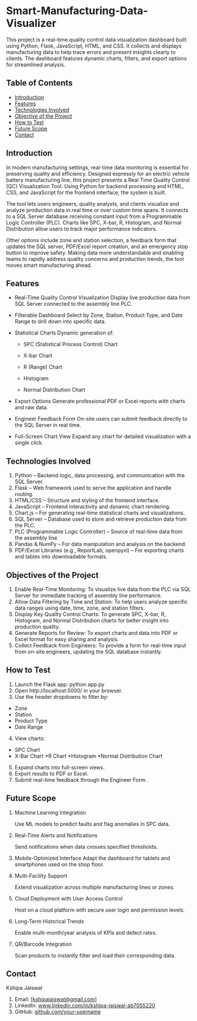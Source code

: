 # Smart-Manufacturing-Data-Visualizer
This project is a real-time quality control data visualization dashboard built using Python, Flask, JavaScript, HTML, and CSS. It collects and displays manufacturing data to help trace errors and present insights clearly to clients. The dashboard features dynamic charts, filters, and export options for streamlined analysis.

## Table of Contents
- [Introduction](#introduction)
- [Features](#features)
- [Technologies Involved](technologies-involved)
- [Objective of the Project](#objective-of-the-project)
- [How to Test](#how-to-test)
- [Future Scope](#future-scope)
- [Contact](#contact)

## Introduction
In modern manufacturing settings, real-time data monitoring is essential for preserving quality and efficiency. Designed expressly for an electric vehicle battery manufacturing line, this project presents a Real Time Quality Control (QC) Visualization Tool. Using Python for backend processing and HTML, CSS, and JavaScript for the frontend interface, the system is built. 

The tool lets users engineers, quality analysts, and clients visualize and analyze production data in real time or over custom time spans. It connects to a SQL Server database receiving constant input from a Programmable Logic Controller (PLC). Charts like SPC, X-bar, R, Histogram, and Normal Distribution allow users to track major performance indicators. 

Other options include zone and station selection, a feedback form that updates the SQL server, PDF/Excel report creation, and an emergency stop button to improve safety. Making data more understandable and enabling teams to rapidly address quality concerns and production trends, the tool moves smart manufacturing ahead.

## Features
* Real-Time Quality Control Visualization
  Display live production data from SQL Server connected to the assembly line PLC.

* Filterable Dashboard
  Select by Zone, Station, Product Type, and Date Range to drill down into specific data.

* Statistical Charts
  Dynamic generation of:
  * SPC (Statistical Process Control) Chart

  * X-bar Chart

  * R (Range) Chart

  * Histogram

  * Normal Distribution Chart

* Export Options
Generate professional PDF or Excel reports with charts and raw data.

* Engineer Feedback Form
On-site users can submit feedback directly to the SQL Server in real time.

* Full-Screen Chart View
Expand any chart for detailed visualization with a single click.

## Technologies Involved
1. Python – Backend logic, data processing, and communication with the SQL Server.
2. Flask – Web framework used to serve the application and handle routing.
3. HTML/CSS – Structure and styling of the frontend interface.
4. JavaScript – Frontend interactivity and dynamic chart rendering.
5. Chart.js – For generating real-time statistical charts and visualizations.
6. SQL Server – Database used to store and retrieve production data from the PLC.
7. PLC (Programmable Logic Controller) – Source of real-time data from the assembly line.
8. Pandas & NumPy – For data manipulation and analysis on the backend.
9. PDF/Excel Libraries (e.g., ReportLab, openpyxl) – For exporting charts and tables into downloadable formats.


## Objectives of the Project
1. Enable Real-Time Monitoring: To visualize live data from the PLC via SQL Server for immediate tracking of assembly line performance.
2. Allow Data Filtering by Time and Station: To help users analyze specific data ranges using date, time, zone, and station filters.
3. Display Key Quality Control Charts: To generate SPC, X-bar, R, Histogram, and Normal Distribution charts for better insight into production quality.
4. Generate Reports for Review: To export charts and data into PDF or Excel format for easy sharing and analysis.
5. Collect Feedback from Engineers: To provide a form for real-time input from on-site engineers, updating the SQL database instantly.


## How to Test
1. Launch the Flask app:  python app.py
2. Open http://localhost:5000/ in your browser.
3. Use the header dropdowns to filter by:
* Zone
* Station
* Product Type
* Date Range
4. View charts:
* SPC Chart
* X-Bar Chart
*R Chart
*Histogram
*Normal Distribution Chart
5. Expand charts into full-screen views.
6. Export results to PDF or Excel.
7. Submit real-time feedback through the Engineer Form.

## Future Scope
1. Machine Learning Integration
   
   Use ML models to predict faults and flag anomalies in SPC data.

2. Real-Time Alerts and Notifications
   
   Send notifications when data crosses specified thresholds.

3. Mobile-Optimized Interface
   Adapt the dashboard for tablets and smartphones used on the shop floor.

4. Multi-Facility Support

   Extend visualization across multiple manufacturing lines or zones.

5. Cloud Deployment with User Access Control

    Host on a cloud platform with secure user login and permission levels.

6. Long-Term Historical Trends

   Enable multi-month/year analysis of KPIs and defect rates.

7. QR/Barcode Integration

   Scan products to instantly filter and load their corresponding data.

## Contact
Kshipa Jaiswal
1. Email: [kshipajaiswal@gmail.com]
2. LinkedIn: www.linkedin.com/in/kshipa-jaiswal-ab7055220
3. GitHub: [github.com/your-username](https://github.com/Kshipajaiswal)



